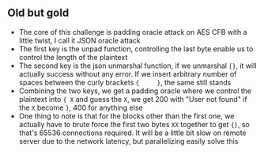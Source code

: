 ## Old but gold

- The core of this challenge is padding oracle attack on AES CFB with a little twist, I call it JSON oracle attack
- The first key is the unpad function, controlling the last byte enable us to control the length of the plaintext
- The second key is the json unmarshal function, if we unmarshal `{}`, it will actually success without any error. If we insert arbitrary number of spaces between the curly brackets `{     }`, the same still stands
- Combining the two keys, we get a padding oracle where we control the plaintext into `{ X` and guess the `X`, we get 200 with "User not found" if the `X` become `}`, 400 for anything else
- One thing to note is that for the blocks other than the first one, we actually have to brute force the first two bytes `XX` together to get `{}`, so that's 65536 connections required. It will be a little bit slow on remote server due to the network latency, but parallelizing easily solve this
